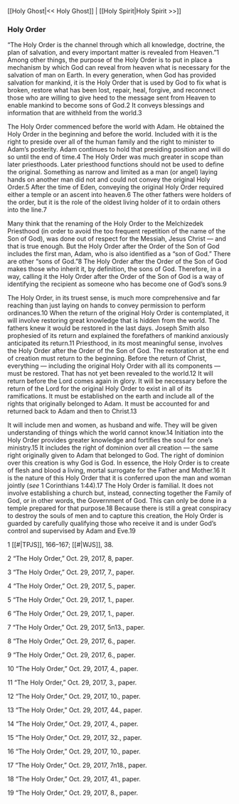 [[Holy Ghost|<< Holy Ghost]]  |  [[Holy Spirit|Holy Spirit >>]]

### Holy Order
“The Holy Order is the channel through which all knowledge, doctrine, the plan of salvation, and every important matter is revealed from Heaven.”1 Among other things, the purpose of the Holy Order is to put in place a mechanism by which God can reveal from heaven what is necessary for the salvation of man on Earth. In every generation, when God has provided salvation for mankind, it is the Holy Order that is used by God to fix what is broken, restore what has been lost, repair, heal, forgive, and reconnect those who are willing to give heed to the message sent from Heaven to enable mankind to become sons of God.2 It conveys blessings and information that are withheld from the world.3

The Holy Order commenced before the world with Adam. He obtained the Holy Order in the beginning and before the world. Included with it is the right to preside over all of the human family and the right to minister to Adam’s posterity. Adam continues to hold that presiding position and will do so until the end of time.4 The Holy Order was much greater in scope than later priesthoods. Later priesthood functions should not be used to define the original. Something as narrow and limited as a man (or angel) laying hands on another man did not and could not convey the original Holy Order.5 After the time of Eden, conveying the original Holy Order required either a temple or an ascent into heaven.6 The other fathers were holders of the order, but it is the role of the oldest living holder of it to ordain others into the line.7

Many think that the renaming of the Holy Order to the Melchizedek Priesthood (in order to avoid the too frequent repetition of the name of the Son of God), was done out of respect for the Messiah, Jesus Christ — and that is true enough. But the Holy Order after the Order of the Son of God includes the first man, Adam, who is also identified as a “son of God.” There are other “sons of God.”8 The Holy Order after the Order of the Son of God makes those who inherit it, by definition, the sons of God. Therefore, in a way, calling it the Holy Order after the Order of the Son of God is a way of identifying the recipient as someone who has become one of God’s sons.9

The Holy Order, in its truest sense, is much more comprehensive and far reaching than just laying on hands to convey permission to perform ordinances.10 When the return of the original Holy Order is contemplated, it will involve restoring great knowledge that is hidden from the world. The fathers knew it would be restored in the last days. Joseph Smith also prophesied of its return and explained the forefathers of mankind anxiously anticipated its return.11 Priesthood, in its most meaningful sense, involves the Holy Order after the Order of the Son of God. The restoration at the end of creation must return to the beginning. Before the return of Christ, everything — including the original Holy Order with all its components — must be restored. That has not yet been revealed to the world.12 It will return before the Lord comes again in glory. It will be necessary before the return of the Lord for the original Holy Order to exist in all of its ramifications. It must be established on the earth and include all of the rights that originally belonged to Adam. It must be accounted for and returned back to Adam and then to Christ.13

It will include men and women, as husband and wife. They will be given understanding of things which the world cannot know.14 Initiation into the Holy Order provides greater knowledge and fortifies the soul for one’s ministry.15 It includes the right of dominion over all creation — the same right originally given to Adam that belonged to God. The right of dominion over this creation is why God is God. In essence, the Holy Order is to create of flesh and blood a living, mortal surrogate for the Father and Mother.16 It is the nature of this Holy Order that it is conferred upon the man and woman jointly (*see* 1 Corinthians 1:44).17 The Holy Order is familial. It does not involve establishing a church but, instead, connecting together the Family of God, or in other words, the Government of God. This can only be done in a temple prepared for that purpose.18 Because there is still a great conspiracy to destroy the souls of men and to capture this creation, the Holy Order is guarded by carefully qualifying those who receive it and is under God’s control and supervised by Adam and Eve.19



1
[[#|TPJS]], 166–167; [[#|WJS]], 38.


2 “The Holy Order,” Oct. 29, 2017, 8, paper.


3 “The Holy Order,” Oct. 29, 2017, 7., paper.


4 “The Holy Order,” Oct. 29, 2017, 5., paper.


5 “The Holy Order,” Oct. 29, 2017, 1., paper.


6 “The Holy Order,” Oct. 29, 2017, 1., paper.


7 “The Holy Order,” Oct. 29, 2017, 5n13., paper.


8 “The Holy Order,” Oct. 29, 2017, 6., paper.


9 “The Holy Order,” Oct. 29, 2017, 6., paper.


10 “The Holy Order,” Oct. 29, 2017, 4., paper.


11 “The Holy Order,” Oct. 29, 2017, 3., paper.


12 “The Holy Order,” Oct. 29, 2017, 10., paper.


13 “The Holy Order,” Oct. 29, 2017, 44., paper.


14 “The Holy Order,” Oct. 29, 2017, 4., paper.


15 “The Holy Order,” Oct. 29, 2017, 32., paper.


16 “The Holy Order,” Oct. 29, 2017, 10., paper.


17 “The Holy Order,” Oct. 29, 2017, 7n18., paper.


18 “The Holy Order,” Oct. 29, 2017, 41., paper.


19 “The Holy Order,” Oct. 29, 2017, 8., paper.